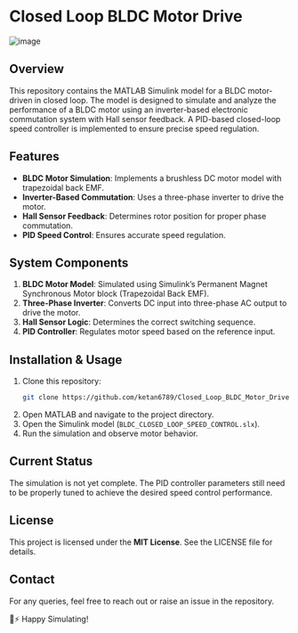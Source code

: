 # Closed Loop BLDC Motor Drive

![image](https://github.com/user-attachments/assets/70774e97-5498-40fa-bbe2-e15c952afa01)


## Overview

This repository contains the MATLAB Simulink model for a BLDC motor-driven in closed loop. The model is designed to simulate and analyze the performance of a BLDC motor using an inverter-based electronic commutation system with Hall sensor feedback. A PID-based closed-loop speed controller is implemented to ensure precise speed regulation.

## Features

- **BLDC Motor Simulation**: Implements a brushless DC motor model with trapezoidal back EMF.
- **Inverter-Based Commutation**: Uses a three-phase inverter to drive the motor.
- **Hall Sensor Feedback**: Determines rotor position for proper phase commutation.
- **PID Speed Control**: Ensures accurate speed regulation.

## System Components

1. **BLDC Motor Model**: Simulated using Simulink’s Permanent Magnet Synchronous Motor block (Trapezoidal Back EMF).
2. **Three-Phase Inverter**: Converts DC input into three-phase AC output to drive the motor.
3. **Hall Sensor Logic**: Determines the correct switching sequence.
4. **PID Controller**: Regulates motor speed based on the reference input.

## Installation & Usage

1. Clone this repository:
   ```bash
   git clone https://github.com/ketan6789/Closed_Loop_BLDC_Motor_Drive.git
   ```
2. Open MATLAB and navigate to the project directory.
3. Open the Simulink model (`BLDC_CLOSED_LOOP_SPEED_CONTROL.slx`).
4. Run the simulation and observe motor behavior.

## Current Status

The simulation is not yet complete. The PID controller parameters still need to be properly tuned to achieve the desired speed control performance.

## License

This project is licensed under the **MIT License**. See the LICENSE file for details.

## Contact

For any queries, feel free to reach out or raise an issue in the repository.

🚴⚡ Happy Simulating!

